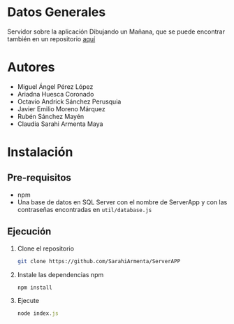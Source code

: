 <!-- ABOUT THE PROJECT -->
# Datos Generales

Servidor sobre la aplicación Dibujando un Mañana, que se puede encontrar también en un repositorio [aquí](https://github.com/Maikindustries/AppDibujandoUnManana)
# Autores
* Miguel Ángel Pérez López   		 
* Ariadna Huesca Coronado
* Octavio Andrick Sánchez Perusquia
* Javier Emilio Moreno Márquez
* Rubén Sánchez Mayén
* Claudia Sarahi Armenta Maya

<!-- GETTING STARTED -->
# Instalación

## Pre-requisitos

* npm
* Una base de datos en SQL Server con el nombre de ServerApp y con las contraseñas encontradas en `util/database.js`

## Ejecución 

1. Clone el repositorio
   ```sh
   git clone https://github.com/SarahiArmenta/ServerAPP
   ```
3. Instale las dependencias npm
   ```sh
   npm install
   ```
4. Ejecute 
   ```js
   node index.js
   ```
